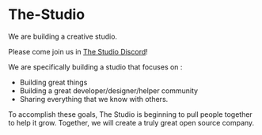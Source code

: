 # The-Studio
We are building a creative studio.  

Please come join us in [The Studio Discord](https://discord.gg/xUbxaGh)!

We are specifically building a studio that focuses on :
* Building great things
* Building a great developer/designer/helper community
* Sharing everything that we know with others.

To accomplish these goals, The Studio is beginning to pull people together to help it grow. Together, we will create a truly great open source company.


